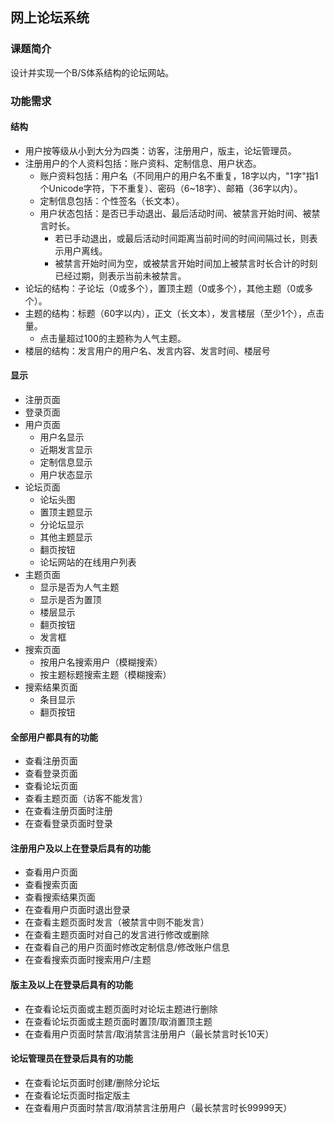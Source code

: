 ﻿## 网上论坛系统 ##

### 课题简介 ###
设计并实现一个B/S体系结构的论坛网站。

### 功能需求 ###

#### 结构 ####
- 用户按等级从小到大分为四类：访客，注册用户，版主，论坛管理员。
- 注册用户的个人资料包括：账户资料、定制信息、用户状态。
  - 账户资料包括：用户名（不同用户的用户名不重复，18字以内，"1字"指1个Unicode字符，下不重复）、密码（6~18字）、邮箱（36字以内）。
  - 定制信息包括：个性签名（长文本）。
  - 用户状态包括：是否已手动退出、最后活动时间、被禁言开始时间、被禁言时长。
    - 若已手动退出，或最后活动时间距离当前时间的时间间隔过长，则表示用户离线。
    - 被禁言开始时间为空，或被禁言开始时间加上被禁言时长合计的时刻已经过期，则表示当前未被禁言。
- 论坛的结构：子论坛（0或多个），置顶主题（0或多个），其他主题（0或多个）。
- 主题的结构：标题（60字以内），正文（长文本），发言楼层（至少1个），点击量。
  - 点击量超过100的主题称为人气主题。
- 楼层的结构：发言用户的用户名、发言内容、发言时间、楼层号

#### 显示 ####
- 注册页面
- 登录页面
- 用户页面
  - 用户名显示
  - 近期发言显示
  - 定制信息显示
  - 用户状态显示
- 论坛页面
  - 论坛头图
  - 置顶主题显示
  - 分论坛显示
  - 其他主题显示
  - 翻页按钮
  - 论坛网站的在线用户列表
- 主题页面
  - 显示是否为人气主题
  - 显示是否为置顶
  - 楼层显示
  - 翻页按钮
  - 发言框 
- 搜索页面
  - 按用户名搜索用户（模糊搜索）
  - 按主题标题搜索主题（模糊搜索）
- 搜索结果页面
  - 条目显示
  - 翻页按钮

#### 全部用户都具有的功能 ####
- 查看注册页面
- 查看登录页面
- 查看论坛页面
- 查看主题页面（访客不能发言）
- 在查看注册页面时注册
- 在查看登录页面时登录

#### 注册用户及以上在登录后具有的功能 ####
- 查看用户页面
- 查看搜索页面
- 查看搜索结果页面
- 在查看用户页面时退出登录
- 在查看主题页面时发言（被禁言中则不能发言）
- 在查看主题页面时对自己的发言进行修改或删除
- 在查看自己的用户页面时修改定制信息/修改账户信息
- 在查看搜索页面时搜索用户/主题

#### 版主及以上在登录后具有的功能 ####
- 在查看论坛页面或主题页面时对论坛主题进行删除
- 在查看论坛页面或主题页面时置顶/取消置顶主题
- 在查看用户页面时禁言/取消禁言注册用户（最长禁言时长10天）

#### 论坛管理员在登录后具有的功能 ####
- 在查看论坛页面时创建/删除分论坛
- 在查看论坛页面时指定版主
- 在查看用户页面时禁言/取消禁言注册用户（最长禁言时长99999天）
